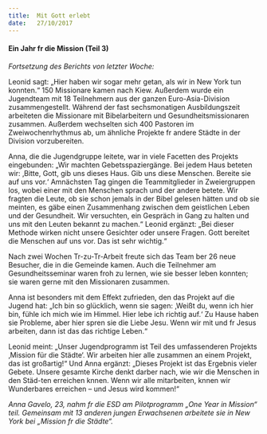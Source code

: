 ```yaml
---
title:  Mit Gott erlebt
date:   27/10/2017
---
```


#### Ein Jahr fr die Mission (Teil 3)

_Fortsetzung des Berichts von letzter Woche:_

Leonid sagt: „Hier haben wir sogar mehr getan, als wir in New York tun konnten.“ 150 Missionare kamen nach Kiew. Außerdem wurde ein Jugendteam mit 18 Teilnehmern aus der ganzen Euro-Asia-Division zusammengestellt. Während der fast sechsmonatigen Ausbildungszeit arbeiteten die Missionare mit Bibelarbeitern und Gesundheitsmissionaren zusammen. Außerdem wechselten sich 400 Pastoren im Zweiwochenrhythmus ab, um ähnliche Projekte fr andere Städte in der Division vorzubereiten.

Anna, die die Jugendgruppe leitete, war in viele Facetten des Projekts eingebunden: „Wir machten Gebetsspaziergänge. Bei jedem Haus beteten wir: ‚Bitte, Gott, gib uns dieses Haus. Gib uns diese Menschen. Bereite sie auf uns vor.‘ Amnächsten Tag gingen die Teammitglieder in Zweiergruppen los, wobei einer mit den Menschen sprach und der andere betete. Wir fragten die Leute, ob sie schon jemals in der Bibel gelesen hätten und ob sie meinten, es gäbe einen Zusammenhang zwischen dem geistlichen Leben und der Gesundheit. Wir versuchten, ein Gespräch in Gang zu halten und uns mit den Leuten bekannt zu machen.“ Leonid ergänzt: „Bei dieser Methode wirken nicht unsere Gesichter oder unsere Fragen. Gott bereitet die Menschen auf uns vor. Das ist sehr wichtig.“

Nach zwei Wochen Tr-zu-Tr-Arbeit freute sich das Team ber 26 neue Besucher, die in die Gemeinde kamen. Auch die Teilnehmer am Gesundheitsseminar waren froh zu lernen, wie sie besser leben konnten; sie waren gerne mit den Missionaren zusammen.

Anna ist besonders mit dem Effekt zufrieden, den das Projekt auf die Jugend hat: „Ich bin so glücklich, wenn sie sagen: ‚Weißt du, wenn ich hier bin, fühle ich mich wie im Himmel. Hier lebe ich richtig auf.‘ Zu Hause haben sie Probleme, aber hier spren sie die Liebe Jesu. Wenn wir mit und fr Jesus arbeiten, dann ist das das richtige Leben.“

Leonid meint: „Unser Jugendprogramm ist Teil des umfassenderen Projekts ‚Mission für die Städte‘. Wir arbeiten hier alle zusammen an einem Projekt, das ist großartig!“ Und Anna ergänzt: „Dieses Projekt ist das Ergebnis vieler Gebete. Unsere gesamte Kirche denkt darber nach, wie wir die Menschen in den Städ-ten erreichen knnen. Wenn wir alle mitarbeiten, knnen wir Wunderbares erreichen – und Jesus wird kommen!“

_Anna Gavelo, 23, nahm fr die ESD am Pilotprogramm „One Year in Mission“ teil. Gemeinsam mit 13 anderen jungen Erwachsenen arbeitete sie in New York bei „Mission fr die Städte“._
